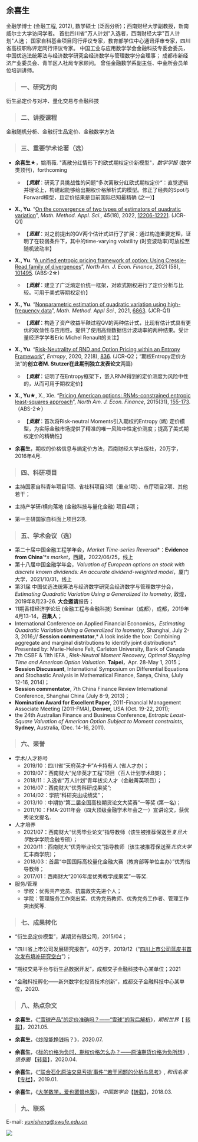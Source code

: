## 余喜生

金融学博士 (金融工程, 2012), 数学硕士 (泛函分析)；西南财经大学副教授，新南威尔士大学访问学者。
首批四川省"万人计划"入选者，西南财经大学"百人计划"人选；
国家自科基金项目同行评议专家，教育部学位中心通讯评审专家，四川省高校职称评定同行评议专家。
中国工业与应用数学学会金融科技专委会委员，中国优选法统筹法与经济数学研究会经济数学与管理数学分会理事；
成都市新经济产业委员会、青羊区人社局专家顾问。
曾任金融数学系副主任、中金所会员单位培训讲师。

> ### 一、研究方向

衍生品定价与对冲、量化交易与金融科技

> ### 二、讲授课程

金融随机分析、金融衍生品定价、金融数学方法

> ### 三、重要学术论著（选）

- **余喜生★**，姚雨薇. "离散分红情形下的欧式期权定价新模型"，*数学学报* (数学类顶刊)，forthcoming
  - 【***贡献***：研究了具挑战性的问题“多次离散分红欧式期权定价“：直觉逻辑并理论上，构建起能够给出期权价格解析式的模型。修正了经典的Spot与Forward模型，且定价结果是目前国际已知最精确 (之一)】

- **X., Yu**. “[On the convergence of two types of estimators of quadratic variation](https://www.researchgate.net/publication/344771552_On_the_convergence_of_two_types_of_estimators_of_quadratic_variation)”, *Math. Method. Appl. Sci.,* 45(18), 2022, [12206-12221](https://doi.org/10.1002/mma.8007). (JCR-Q1)
  - 【***贡献***：对之前提出的QV两个估计式进行了扩展：通过构造重要定理，证明了在较弱条件下，其中的time-varying volatility (时变波动率)可放松至随机波动率】

- **X., Yu**. “[A unified entropic pricing framework of option: Using Cressie-Read family of divergences](https://www.researchgate.net/publication/352493790_A_Unified_Entropic_Pricing_Framework_of_Option_Using_Cressie-Read_Family_of_Divergences?_sg%5B0%5D=f5WJL6XISc8VYsRoLBiurV3KAHfQHUhlP_zVXY4PjaaH5gghGyj5Kv3wW665KVtSb7YnDm4aYRdCs6JLW0Pd3wwXQdNuSlMuIbVVHWL8.TGf4PzwLj2QqbBaJuEhlIZKD-_qMESEfE8WqtM85lHChGGe9O-jWTsteiWfQpMdvNxONWOZrkUaYRQT0GtPuhw)”, *North Am. J. Econ. Finance*, 2021 (58), [101495](https://doi.org/10.1016/j.najef.2021.101495). (ABS-2☆)
  - 【***贡献***：建立了广泛熵定价统一框架，对欧式期权进行了定价分析与比较。可用于美式等期权定价】
  
- **X., Yu**. “[Nonparametric estimation of quadratic variation using high-frequency data](https://www.researchgate.net/publication/344224871_Nonparametric_estimation_of_quadratic_variation_using_high-frequency_data)”, *Math. Method. Appl Sci.*, 2021, [6863](https://onlinelibrary.wiley.com/doi/10.1002/mma.6863). (JCR-Q1)
  - 【***贡献***：构造了资产收益半鞅过程QV的两种估计式，比现有估计式具有更优的收敛性与应用性。提供了使用高频数据估计波动率的两种结果。受计量经济学学者Eric Michel Renault的关注】

- **X., Yu**. “[Risk-Neutrality of RND and Option Pricing within an Entropy Framework](https://www.researchgate.net/publication/343331402_Risk-Neutrality_of_RND_and_Option_Pricing_within_an_Entropy_Framework?_sg%5B0%5D=hogg-oTpvJ5V58EMYtM8UeQgMSHtYPJ7e2wZKoaa6g5QZtaJDaEl4Jq6rfi9kiEIFWC3gN5TBiyGztyJn8MmgDpeEFPf3_aeixsjIkN1.7zQQygMZkiVWleYQLPblaMKZ9LuD4PzSqYQMeJ_D2POxes7y8ETPLTyTvqsZl4Jziu0B_5OzOAW_Zkto7CMDoA)”, *Entropy*, 2020, 22(8), [836](https://www.mdpi.com/1099-4300/22/8/836).   (JCR-Q2；“期权Entropy定价方法”的**创立者M. Stutzer在此期刊独立发表论文**两篇)
  - 【***贡献***：证明了在Entropy框架下，嵌入RNM得到的定价测度为风险中性的，从而可用于期权定价】

- **X., Yu★**, X., Xie. “[Pricing American options: RNMs-constrained entropic least-squares approach](https://www.researchgate.net/publication/268693877_Pricing_American_options_RNMs-constrained_entropic_least-squares_approach)”, *North Am. J. Econ. Finance*, 2015(31), [155-173](https://www.sciencedirect.com/science/article/abs/pii/S1062940814001144?via%3Dihub). （ABS-2☆）
  - 【***贡献***：首次将Risk-neutral Moments引入期权的Entropy (熵) 定价模型，为实际金融市场提供了精准的唯一风险中性定价测度；提高了美式期权定价的精确性】


- **余喜生**，期权的价格信息与熵定价方法，西南财经大学出版社，20万字，2016年4月.

> ### 四、科研项目

- 主持国家自科青年项目1项、省社科项目3项（重点1项）、市厅项目2项、其他若干；

- 主持产学研/横向落地 (金融科技与量化金融) 项目4项；

- 第一主研国家自科面上项目2项.

> ### 五、学术会议（选）

- 第二十届中国金融工程学年会，*Market Time-series Reversal**：**Evidence from China**’**s market*，西藏，2022/06/25，线上
- 第十八届中国金融学年会，*Valuation of European options on stock with discrete known dividends: An accurate dividend-weighted model*，厦门大学，2021/10/31，线上
- 第31届 中国优选法统筹法与经济数学研究会经济数学与管理数学分会，*Estimating Quadratic Variation Using a Generalized Ito Isometry*, 敦煌，2019年8月23-26. **大会邀请**报告；
- 11期香樟经济学论坛 (金融工程与金融科技) Seminar（成都），成都，2019年4月13-14，**召集人**；
- International Conference on Applied Financial Economics，*Estimating Quadratic Variation Using a Generalized Ito Isometry*, Shanghai, July 2-3, 2016;// **Session commentator**,* A look inside the box: Combining aggregate and marginal distributions to identify joint distributions*. Presented by: Marie-Helene Felt, Carleton University, Bank of Canada
- 7th CSBF & 11th IEFA , *Risk-Neutral Moment Recovery, Optimal Stopping Time and American Option Valuation*. **Taipei**，Apr. 28-May 1, 2015；
- **Session Discussant**, International Symposium on Differential Equations and Stochastic Analysis in Mathematical Finance, Sanya, China, (July 12-16, 2014)；
- **Session commentator**, 7th China Finance Review International Conference, Shanghai China (July 8-9, 2013)；
- **Nomination Award for Excellent Paper**, 2011-Financial Management Associate Meeting (2011-FMA), **Denver,** USA (Oct. 19-22, 2011);  
- the 24th Australian Finance and Business Conference, *Entropic Least-Square Valuation of American Option Subject to Moment constraints*, **Sydney**, Australia, (Dec. 14-16, 2011).

> ### 六、荣誉

- 学术/人才称号
  - 2019/10：四川省“天府英才卡”A卡持有人 (省人才办)；
  - 2019/07：西南财大“光华英才工程”项目（百人计划学术B类）；
  - 2018/11：入选省“万人计划”青年拔尖人才（金融菁英项目）；
  - 2016/07：西南财大“优秀科研成果奖”;
  - 2014/02：学院“科研突出成绩奖”；
  - 2013/10：中期协“第二届全国高校期货论文大奖赛”一等奖 (第一名)；
  - 2011/10：FMA-2011年会（四大顶级金融学术年会之一）宣讲论文，获优秀论文提名.
- 人才培养
  - 2021/07：西南财大“优秀毕业论文”指导教师（该生被推荐保送至*复旦大学*数学学院金融专硕）；
  - 2020/11：西南财大“优秀毕业论文”指导教师（该生被推荐保送至*北京大学*汇丰商学院）；
  - 2018/03：首届“中国国际高校量化金融大赛（教育部等单位主办）”优秀指导教师；
  - 2017/01：西南财大“2016年度优秀教学成果奖”一等奖.
- 服务/管理
  - 学校：优秀共产党员、抗震救灾先进个人；
  - 学院：管理服务工作突出奖、优秀党员教师、优秀党务工作者、管理工作突出奖等.  

> ### 七、成果转化

- “衍生品定价模型”，某期货有限公司，2015/04；

- “四川省上市公司发展研究报告”，40万字，2019/12（“[四川上市公司蓝皮书首次发布填补研究空白](http://k.sina.com.cn/article_6456450127_180d59c4f02000rzv7.html)”）；

- “期权交易平台与衍生品数据开发”，成都交子金融科技中心某单位；2021

- “金融科技孵化——新兴数字化投资技术创新”，成都交子金融科技中心某单位，2020.

> ### 八、热点杂文

- **余喜生**，《[“雪球产品”的定价准确吗？——“雪球”的背后解析](https://mp.weixin.qq.com/s?__biz=MzUzNjUxNTE4NA==&mid=2247484093&idx=1&sn=df8fc125026035fb4817368cc392c9b1&chksm=faf445a2cd83ccb4a1f217d2fa44e67d971b0b23e1d515111242f1dd092c3896a2e47c763c21&token=641027228&lang=zh_CN#rd)》，*期权世界*【 [转载](https://mp.weixin.qq.com/s?__biz=MzA4MTMyNjIyNw==&amp;mid=2650935834&amp;idx=1&amp;sn=c16f00c84cdc0d4c25c5bb6dbc4893f9&token=641027228&lang=zh_CN#rd)】，2021.05.

- **余喜生**，《[炒股能挣钱吗](https://mp.weixin.qq.com/s?__biz=MzUzNjUxNTE4NA==&mid=2247484071&idx=1&sn=d3c367c56b38f0f4460bc3e24f8e2aef&chksm=faf445b8cd83ccae9d3e63aa661deae91e7ea325628d6749aec78e7ecf8d68eb00e898650675&token=1350031870&lang=zh_CN#rd)？》，2020.07.

- **余喜生**，《[标的价格为负时，期权价格怎么办？——原油期货价格为负所想](https://mp.weixin.qq.com/s?__biz=MzUzNjUxNTE4NA==&mid=2247484058&idx=1&sn=dacd17d754903df4da6d4fd41121098b&chksm=faf44585cd83cc93dd4f32cd55d90c0a2532574dbae558ea14fcd8a4b1da1b8b346057595c66&token=641027228&lang=zh_CN#rd)》, *债券圈*  【[转载](https://mp.weixin.qq.com/s?__biz=MjM5MzUxMjc4Mg==&amp;mid=2649702308&amp;idx=3&amp;sn=5da96d23be60dc112c59ad72d2511466&token=646806806&lang=zh_CN#rd)】，2020.04.

- **余喜生**，《[“联合石化原油交易亏损‘事件’”若干问题的分析与思考](https://mp.weixin.qq.com/s?__biz=MzUzNjUxNTE4NA==&mid=2247483998&idx=1&sn=89c174d8eb5229bd24e1f52fd86beb40&chksm=faf44541cd83cc579782cadaea6e2eedd1d45822e72e59489674ee81c6189fb8514455d359a0&token=641027228&lang=zh_CN#rd)》, *和讯名家*【[专栏](http://options.hexun.com/2019-01-02/195740909.html)】，2019.01.

- **余喜生**，《[大学数学，爱也罢恨也罢](https://mp.weixin.qq.com/s?__biz=MzUzNjUxNTE4NA==&mid=2247483921&idx=1&sn=719928ebf1d5dedaa4fd02986b8159cc&chksm=faf4450ecd83cc18690b91b8b84c93be923594fcca917352eb750c783e5f5d14726d7162bd11&token=641027228&lang=zh_CN#rd)》，*中国数学会*【[转载](https://mp.weixin.qq.com/s?__biz=MzIxNTk0MzMwOQ==&amp;mid=2247485924&amp;idx=1&amp;sn=56657a88228499285ae2bfcab6a7f14d&token=641027228&lang=zh_CN#rd)】，2018.03.

> ### 九、联系

  E-mail: *<u>yuxisheng@swufe.edu.cn</u>*



![](https://komarev.com/ghpvc/?komarev.com/ghpvc/?username=xishengyu)
